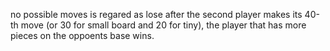 no possible moves is regared as lose
after the second player makes its 40-th move (or 30 for small board and 20 for tiny), the player that has more pieces on the oppoents base wins.

